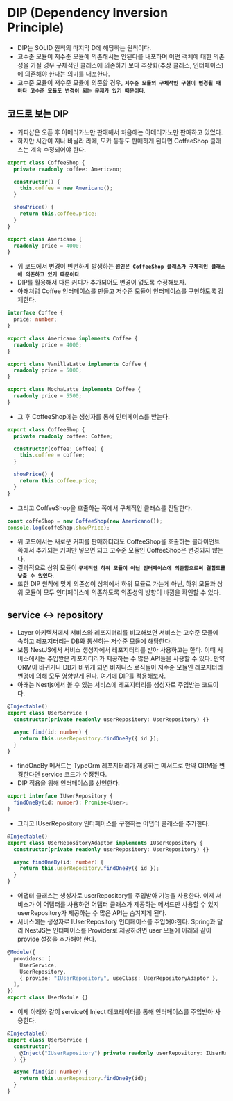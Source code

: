 # DIP (Dependency Inversion Principle)

- DIP는 SOLID 원칙의 마지막 D에 해당하는 원칙이다.
- 고수준 모듈이 저수준 모듈에 의존해서는 안된다를 내포하며 어떤 객체에 대한 의존성을 가질 경우 구체적인 클래스에 의존하기 보다 추상화(추상 클래스, 인터페이스)에 의존해야 한다는 의미를 내포한다.
- 고수준 모듈이 저수준 모듈에 의존할 경우, **`저수준 모듈의 구체적인 구현이 변경될 때 마다 고수준 모듈도 변경이 되는 문제가 있기 때문이다`**.

## 코드로 보는 DIP

- 커피샵은 오픈 후 아메리카노만 판매해서 처음에는 아메리카노만 판매하고 있었다.
- 하지만 시간이 지나 바닐라 라떼, 모카 등등도 판매하게 된다면 CoffeeShop 클래스는 계속 수정되어야 한다.

```ts
export class CoffeeShop {
  private readonly coffee: Americano;

  constructor() {
    this.coffee = new Americano();
  }

  showPrice() {
    return this.coffee.price;
  }
}

export class Americano {
  readonly price = 4000;
}
```

- 위 코드에서 변경이 빈번하게 발생하는 **`원인은 CoffeeShop 클래스가 구체적인 클래스에 의존하고 있기 때문이다`**.
- DIP를 활용해서 다른 커피가 추가되어도 변경이 없도록 수정해보자.
- 아래처럼 Coffee 인터페이스를 만들고 저수준 모듈이 인터페이스를 구현하도록 강제한다.

```ts
interface Coffee {
  price: number;
}

export class Americano implements Coffee {
  readonly price = 4000;
}

export class VanillaLatte implements Coffee {
  readonly price = 5000;
}

export class MochaLatte implements Coffee {
  readonly price = 5500;
}
```

- 그 후 CoffeeShop에는 생성자를 통해 인터페이스를 받는다.

```ts
export class CoffeeShop {
  private readonly coffee: Coffee;

  constructor(coffee: Coffee) {
    this.coffee = coffee;
  }

  showPrice() {
    return this.coffee.price;
  }
}
```

- 그리고 CoffeeShop을 호출하는 쪽에서 구체적인 클래스를 전달한다.

```ts
const coffeShop = new CoffeeShop(new Americano());
console.log(coffeShop.showPrice);
```

- 위 코드에서는 새로운 커피를 판매하더라도 CoffeeShop을 호출하는 클라이언트 쪽에서 추가되는 커피만 넣으면 되고 고수준 모듈인 CoffeeShop은 변경되지 않는다.
- 결과적으로 상위 모듈이 **`구체적인 하위 모듈이 아닌 인터페이스에 의존함으로써 결합도를 낮출 수 있었다`**.
- 또한 DIP 원칙에 맞게 의존성이 상위에서 하위 모듈로 가는게 아닌, 하위 모듈과 상위 모듈이 모두 인터페이스에 의존하도록 의존성의 방향이 바뀜을 확인할 수 있다.

## service <-> repository

- Layer 아키텍처에서 서비스와 레포지터리를 비교해보면 서비스는 고수준 모듈에 속하고 레포지터리는 DB와 통신하는 저수준 모듈에 해당한다.
- 보통 NestJS에서 서비스 생성자에서 레포지터리를 받아 사용하고는 한다. 이때 서비스에서는 주입받은 레포지터리가 제공하는 수 많은 API들을 사용할 수 있다. 만약 ORM이 바뀌거나 DB가 바뀌게 되면 비지니스 로직들이 저수준 모듈인 레포지터리 변경에 의해 모두 영향받게 된다. 여기에 DIP를 적용해보자.
- 아래는 Nestjs에서 볼 수 있는 서비스에 레포지터리를 생성자로 주입받는 코드이다.

```ts
@Injectable()
export class UserService {
  constructor(private readonly userRepository: UserRepository) {}

  async find(id: number) {
    return this.userRepository.findOneBy({ id });
  }
}
```

- findOneBy 메서드는 TypeOrm 레포지터리가 제공하는 메서드로 만약 ORM을 변경한다면 service 코드가 수정된다.
- DIP 적용을 위해 인터페이스를 선언한다.

```ts
export interface IUserRepository {
  findOneBy(id: number): Promise<User>;
}
```

- 그리고 IUserRepository 인터페이스를 구현하는 어댑터 클래스를 추가한다.

```ts
@Injectable()
export class UserRepositoryAdaptor implements IUserRepository {
  constructor(private readonly userRepository: UserRepository) {}

  async findOneBy(id: number) {
    return this.userRepository.findOneBy({ id });
  }
}
```

- 어댑터 클래스는 생성자로 userRepository를 주입받아 기능을 사용한다. 이제 서비스가 이 어댑터를 사용하면 어댑터 클래스가 제공하는 메서드만 사용할 수 있지 userRepository가 제공하는 수 많은 API는 숨겨지게 된다.
- 서비스에는 생성자로 IUserRepository 인터페이스를 주입해야한다. Spring과 달리 NestJS는 인터페이스를 Provider로 제공하려면 user 모듈에 아래와 같이 provide 설정을 추가해야 한다.

```ts
@Module({
  providers: [
    UserService,
    UserRepository,
    { provide: "IUserRepository", useClass: UserRepositoryAdaptor },
  ],
})
export class UserModule {}
```

- 이제 아래와 같이 service에 Inject 데코레이터를 통해 인터페이스를 주입받아 사용한다.

```ts
@Injectable()
export class UserService {
  constructor(
    @Inject("IUserRepository") private readonly userRepository: IUserRepository
  ) {}

  async find(id: number) {
    return this.userRepository.findOneBy(id);
  }
}
```
